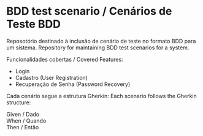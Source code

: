 # BDD test scenario / Cenários de Teste BDD 

Reposotório destinado à inclusão de cenário de teste no formato BDD para um sistema. 
Repository for maintaining BDD test scenarios for a system.

Funcionalidades cobertas / Covered Features:
- Login
- Cadastro (User Registration)
- Recuperação de Senha (Password Recovery)

Cada cenário segue a estrutura Gherkin:
Each scenario follows the Gherkin structure:


Given / Dado  
When / Quando  
Then / Então  